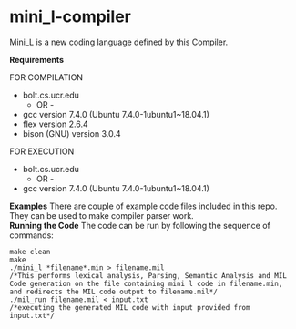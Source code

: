 # mini_l-compiler
Mini_L is a new coding language defined by this Compiler.

**Requirements**

FOR COMPILATION 
- bolt.cs.ucr.edu
    - OR -
- gcc version 7.4.0 (Ubuntu 7.4.0-1ubuntu1~18.04.1)
- flex version 2.6.4
- bison (GNU) version 3.0.4

FOR EXECUTION   
- bolt.cs.ucr.edu
    - OR -
- gcc version 7.4.0 (Ubuntu 7.4.0-1ubuntu1~18.04.1)

**Examples**
There are couple of example code files included in this repo. They can be used to make compiler parser work.  
**Running the Code**
The code can be run by following the sequence of commands:

    make clean
    make
    ./mini_l *filename*.min > filename.mil   
    /*This performs lexical analysis, Parsing, Semantic Analysis and MIL Code generation on the file containing mini l code in filename.min, and redirects the MIL code output to filename.mil*/
    ./mil_run filename.mil < input.txt
    /*executing the generated MIL code with input provided from input.txt*/


